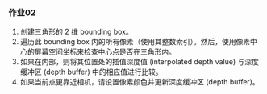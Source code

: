 ### 作业02
1. 创建三角形的 2 维 bounding box。
2. 遍历此 bounding box 内的所有像素（使用其整数索引）。然后，使用像素中心的屏幕空间坐标来检查中心点是否在三角形内。
3. 如果在内部，则将其位置处的插值深度值 (interpolated depth value) 与深度 缓冲区 (depth buffer) 中的相应值进行比较。
4. 如果当前点更靠近相机，请设置像素颜色并更新深度缓冲区 (depth buffer)。
